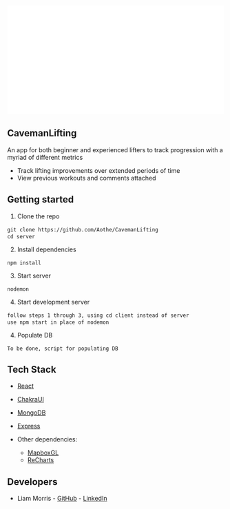 <p align="center">
  <img src="images/caveman-logo-readme.svg" />
</p>

## CavemanLifting

An app for both beginner and experienced lifters to track progression with a myriad of different metrics
- Track lifting improvements over extended periods of time
- View previous workouts and comments attached

## Getting started

1. Clone the repo

```
git clone https://github.com/Aothe/CavemanLifting
cd server
```

2. Install dependencies

```
npm install
```

3. Start server

```
nodemon
```

4. Start development server

```
follow steps 1 through 3, using cd client instead of server
use npm start in place of nodemon
```

4. Populate DB

```
To be done, script for populating DB
```

## Tech Stack

- [React](https://reactjs.org/)
- [ChakraUI](https://reactjs.org/)
- [MongoDB](https://www.mongodb.com/)
- [Express](https://expressjs.com/)

- Other dependencies:
  - [MapboxGL](https://www.mapbox.com/mapbox-gljs)
  - [ReCharts](https://recharts.org/)

## Developers

- Liam Morris - [GitHub](https://github.com/Aothe) - [LinkedIn](https://www.linkedin.com/in/liam--morris/)
